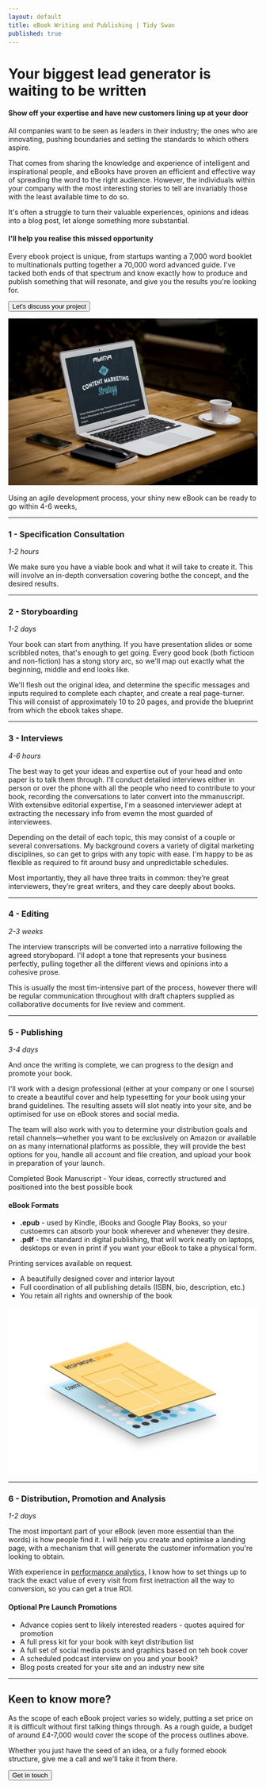 ```yaml
---
layout: default
title: eBook Writing and Publishing | Tidy Swan
published: true
---
```

# Your biggest lead generator is waiting to be written

#### Show off your expertise and have new customers lining up at your door

All companies want to be seen as leaders in their industry; the ones who are innovating, pushing boundaries and setting the standards to which others aspire.

That comes from sharing the knowledge and experience of intelligent and inspirational people, and eBooks have proven an efficient and effective way of spreading the word to the right audience. However, the individuals within your company with the most interesting stories to tell are invariably those with the least available time to do so.

It's often a struggle to turn their valuable experiences, opinions and ideas into a blog post, let alonge something more substantial.

#### I'll help you realise this missed opportunity

Every ebook project is unique, from startups wanting a 7,000 word booklet to multinationals putting together a 70,000 word advanced guide. I've tacked both ends of that spectrum and know exactly how to produce and publish something that will resonate, and give you the results you're looking for.

<a href="/contact"><button class="button">Let's discuss your project</button></a>

![diy-content-marketing-strategy.jpg](/assets/img/diy-content-marketing-strategy.jpg)

Using an agile development process, your shiny new eBook can be ready to go within 4-6 weeks,

---
### 1 - Specification Consultation
_1-2 hours_

We make sure you have a viable book and what it will take to create it. This will involve an in-depth conversation covering bothe the concept, and the desired results.

---
### 2 - Storyboarding
_1-2 days_

Your book can start from anything. If you have presentation slides or some scribbled notes, that's enough to get going. Every good book (both fictioon and non-fiction) has a stong story arc, so we'll map out exactly what the beginning, middle and end looks like.

We'll flesh out the original idea, and determine the specific messages and inputs required to complete each chapter, and create a real page-turner. This will consist of approximately 10 to 20 pages, and provide the blueprint from which the ebook takes shape.

---
### 3 - Interviews
_4-6 hours_

The best way to get your ideas and expertise out of your head and onto paper is to talk them through. I'll conduct detailed interviews either in person or over the phone with all the people who need to contribute to your book, recording the conversations to later convert into the mmanuscript. With extensibve editorial expertise, I'm a seasoned interviewer adept at extracting the necessary info from evemn the most guarded of interviewees.

Depending on the detail of each topic, this may consist of a couple or several conversations. My background covers a variety of digital marketing disciplines, so can get to grips with any topic with ease. I'm happy to be as flexible as required to fit around busy and unpredictable schedules.

Most importantly, they all have three traits in common: they’re great interviewers, they’re great writers, and they care deeply about books.

---
### 4 - Editing
_2-3 weeks_

The interview transcripts will be converted into a narrative following the agreed storybopard. I'll adopt a tone that represents your business perfectly, pulling together all the different views and opinions into a cohesive prose.

This is usually the most tim-intensive part of the process, however there will be regular communication throughout with draft chapters supplied as collaborative documents for live review and comment.

---
### 5 - Publishing
_3-4 days_

And once the writing is complete, we can progress to the design and promote your book.

I'll work with a design professional (either at your company or one I sourse) to create a beautiful cover and help typesetting for your book using your brand guidelines. The resulting assets will slot neatly into your site, and be optimised for use on eBook stores and social media.

The team will also work with you to determine your distribution goals and retail channels—whether you want to be exclusively on Amazon or available on as many international platforms as possible, they will provide the best options for you, handle all account and file creation, and upload your book in preparation of your launch.

Completed Book Manuscript - Your ideas, correctly structured and positioned into the best possible book

#### eBook Formats 

- **.epub** - used by Kindle, iBooks and Google Play Books, so your custoemrs can absorb your book wherever and whenever they desire.
- **.pdf** - the standard in digital publishing, that will work neatly on laptops, desktops or even in print if you want your eBook to take a physical form.

Printing services available on request.

- A beautifully designed cover and interior layout
- Full coordination of all publishing details (ISBN, bio, description, etc.)
- You retain all rights and ownership of the book

![ebooks.png](/assets/img/ebooks.png)

---
### 6 - Distribution, Promotion and Analysis
_1-2 days_

The most important part of your eBook (even more essential than the words) is how people find it. I will help you create and optimise a landing page, with a mechanism that will generate the customer information you're looking to obtain.

With experience in [performance analytics](/consultancy/performance-analytics/), I know how to set things up to track the exact value of every visit from first inetraction all the way to conversion, so you can get a true ROI.

#### Optional Pre Launch Promotions
- Advance copies sent to likely interested readers - quotes aquired for promotion
- A full press kit for your book with keyt distribution list
- A full set of social media posts and graphics based on teh book cover
- A scheduled podcast interview on you and your book?
- Blog posts created for your site and an industry new site

---
## Keen to know more?

As the scope of each eBook project varies so widely, putting a set price on it is difficult without first talking things through. As a rough guide, a budget of around £4-7,000 would cover the scope of the process outlines above.

Whether you just have the seed of an idea, or a fully formed ebook structure, give me a call and we'll take it from there.

<a href="/contact"><button class="button">Get in touch</button></a>
